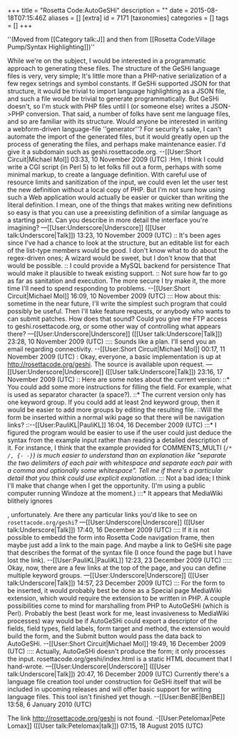 +++
title = "Rosetta Code:AutoGeSHi"
description = ""
date = 2015-08-18T07:15:46Z
aliases = []
[extra]
id = 7171
[taxonomies]
categories = []
tags = []
+++

''(Moved from [[Category talk:J]] and then from [[Rosetta Code:Village Pump/Syntax Highlighting]])''

While we're on the subject, I would be interested in a programmatic approach to generating these files. The structure of the GeSHi language files is very, very simple; It's little more than a PHP-native serialization of a few regex setrings and symbol constants.  If GeSHi supported JSON for that structure, it would be trivial to import language highlighting as a JSON file, and such a file would be trivial to generate programmatically.  But GeSHi doesn't, so I'm stuck with PHP files until I (or someone else) writes a JSON->PHP conversion.  That said, a number of folks have sent me language files, and so are familiar with its structure. Would anyone be interested in writing a webform-driven language-file ''generator''?  For security's sake, I can't automate the import of the generated files, but it would greatly open up the process of generating the files, and perhaps make maintenance easier. I'd give it a subdomain such as geshi.rosettacode.org. --[[User:Short Circuit|Michael Mol]] 03:33, 10 November 2009 (UTC)
:Hm, I think I could write a CGI script (in Perl 5) to let folks fill out a form, perhaps with some minimal markup, to create a language definition. With careful use of resource limits and sanitization of the input, we could even let the user test the new definition without a local copy of PHP. But I'm not sure how using such a Web application would actually be easier or quicker than writing the literal definition. I mean, one of the things that makes writing new definitions so easy is that you can use a preexisting definition of a similar language as a starting point. Can you describe in more detail the interface you're imagining? —[[User:Underscore|Underscore]] ([[User talk:Underscore|Talk]]) 13:23, 10 November 2009 (UTC)
:: It's been ages since I've had a chance to look at the structure, but an editable list for each of the list-type members would be good.  I don't know what to do about the regex-driven ones; A wizard would be sweet, but I don't know that that would be possible.
:: I could provide a MySQL backend for persistence  That would make it plausible to tweak existing support.
:: Not sure how far to go as far as sanitation and execution. The more secure I try make it, the more time I'll need to spend responding to problems. --[[User:Short Circuit|Michael Mol]] 16:09, 10 November 2009 (UTC)
::: How about this: sometime in the near future, I'll write the simplest such program that could possibly be useful. Then I'll take feature requests, or anybody who wants to can submit patches. How does that sound? Could you give me FTP access to geshi.rosettacode.org, or some other way of controlling what appears there? —[[User:Underscore|Underscore]] ([[User talk:Underscore|Talk]]) 23:28, 10 November 2009 (UTC)
:::: Sounds like a plan. I'll send you an email regarding connectivity. --[[User:Short Circuit|Michael Mol]] 00:17, 11 November 2009 (UTC)
: Okay, everyone, a basic implementation is up at http://rosettacode.org/geshi. The source is available upon request. —[[User:Underscore|Underscore]] ([[User talk:Underscore|Talk]]) 23:16, 17 November 2009 (UTC)
:: Here are some notes about the current version:
::* You could add some more instructions for filling the field. For example, what is used as separator character (a space?).
::* The current version only has one keyword group. If you could add at least 2nd keyword group, then it would be easier to add more groups by editing the resulting file.
::Will the form be inserted within a normal wiki page so that there will be navigation links?
::--[[User:PauliKL|PauliKL]] 16:04, 16 December 2009 (UTC)
:::* I figured the program would be easier to use if the user could just deduce the syntax from the example input rather than reading a detailed description of it. For instance, I think that the example provided for COMMENTS_MULTI (<code>/* */, {- -}</code>) is much easier to understand than an explanation like "separate the two delimiters of each pair with whitespace and separate each pair with a comma and optionally some whitespace". Tell me if there's a particular detail that you think could use explicit explanation.
:::* Not a bad idea; I think I'll make that change when I get the opportunity. (I'm using a public computer running Windoze at the moment.)
:::* It appears that MediaWiki blithely ignores <code><form></code>, unfortunately. Are there any particular links you'd like to see on <code>rosettacode.org/geshi</code>? —[[User:Underscore|Underscore]] ([[User talk:Underscore|Talk]]) 17:40, 16 December 2009 (UTC)
:::: If it is not possible to embedd the form into Rosetta Code navigation frame, then maybe just add a link to the main page. And maybe a link to GeSHi site page that describes the format of the syntax file (I once found the page but I have lost the link). --[[User:PauliKL|PauliKL]] 12:23, 23 December 2009 (UTC)
::::: Okay, now, there are a few links at the top of the page, and you can define multiple keyword groups. —[[User:Underscore|Underscore]] ([[User talk:Underscore|Talk]]) 14:57, 23 December 2009 (UTC)
::: For the form to be inserted, it would probably best be done as a Special page MediaWiki extension, which would require the extension to be written in PHP. A couple possibilities come to mind for marshalling from PHP to AutoGeSHi (which is Perl).  Probably the best (least work for me, least invasiveness to MediaWiki processes) way would be if AutoGeSHi could export a descriptor of the fields, field types, field labels, form target and method, the extension would build the form, and the Submit button would pass the data back to AutoGeSHi. --[[User:Short Circuit|Michael Mol]] 19:49, 16 December 2009 (UTC)
:::: Actually, AutoGeSHi doesn't produce the form; it only processes the input. rosettacode.org/geshi/index.html is a static HTML document that I hand-wrote. —[[User:Underscore|Underscore]] ([[User talk:Underscore|Talk]]) 20:47, 16 December 2009 (UTC)
Currently there's a language file creation tool under construction for GeSHi itself that will be included in upcoming releases and will offer basic support for writing language files. This tool isn't finished yet though. --[[User:BenBE|BenBE]] 13:58, 6 January 2010 (UTC)

The link http://rosettacode.org/geshi is not found. -[[User:Petelomax|Pete Lomax]] ([[User talk:Petelomax|talk]]) 07:15, 18 August 2015 (UTC)
